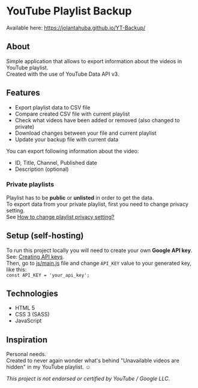 # YouTube Playlist Backup

Available here:
https://jolantahuba.github.io/YT-Backup/

## About
Simple application that allows to export information about the videos in YouTube playlist.  
Created with the use of YouTube Data API v3.

## Features
- Export playlist data to CSV file
- Compare created CSV file with current playlist
- Check what videos have been added or removed (also changed to private)
- Download changes between your file and current playlist
- Update your backup file with current data

You can export following information about the video:
- ID, Title, Channel, Published date
- Description (optional)

### Private playlists

Playlist has to be **public** or **unlisted** in order to get the data.  
To export data from your private playlist, first you need to change privacy setting.  
See [How to change playlist privacy setting?](https://support.google.com/youtube/answer/3127309?hl=en)

## Setup (self-hosting)
To run this project locally you will need to create your own **Google API key**. See: [Creating API keys](https://cloud.google.com/docs/authentication/api-keys#creating_an_api_key).  
Then, go to [js/main.js](https://github.com/jolantahuba/YT-Backup/blob/74ec58594c5fae0f78e3940fe613fcd5317d764a/js/main.js#L18) file and change `API_KEY` value to your generated key, like this:  
`const API_KEY = 'your_api_key';`

## Technologies
- HTML 5
- CSS 3 (SASS)
- JavaScript

## Inspiration
Personal needs.  
Created to never again wonder what's behind "Unavailable videos are hidden" in my YouTube playlist. :relaxed:

*This project is not endorsed or certified by YouTube / Google LLC.*
